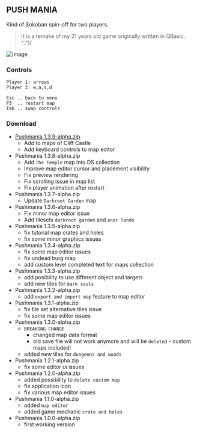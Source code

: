 ## PUSH MANIA

Kind of Sokoban spin-off for two players.

> It is a remake of my 21 years old game originally written in QBasic. ^_^)/

![image](https://user-images.githubusercontent.com/47626763/230110455-bcb3e535-6b58-49c1-9509-0a28ab077c15.png)

### Controls

```text
Player 1: arrows
Player 2: w,a,s,d

Esc .. back to menu
F5  .. restart map
Tab .. swap controls
```

### Download

* [Pushmania 1.3.9-alpha.zip](https://github.com/arguit/games/raw/master/releases/Pushmania%201.3.9-alpha.zip)
  * Add to maps of Cliff Castle
  * Add keyboard controls to map editor
* Pushmania 1.3.8-alpha.zip
  * Add `The Temple` map into DS collection
  * Improve map editor cursor and placement visibility
  * Fix preview rendering
  * Fix scrolling issue in map list
  * Fix player animation after restart
* Pushmania 1.3.7-alpha.zip
  * Update `Darkroot Garden` map
* Pushmania 1.3.6-alpha.zip
  * Fix minor map editor issue
  * Add tilesets `darkroot garden` and `anor lando`
* Pushmania 1.3.5-alpha.zip
  * fix tutorial map crates and holes
  * fix some minor graphics issues
* Pushmania 1.3.4-alpha.zip
  * fix some map editor issues
  * fix undead burg map
  * add custom level completed text for maps collection
* Pushmania 1.3.3-alpha.zip
  * add posibility to use different object and targets
  * add new tiles for `dark souls`
* Pushmania 1.3.2-alpha.zip
  * add `export and import map` feature to map editor
* Pushmania 1.3.1-alpha.zip
  * fix tile set alternative tiles issue
  * fix some map editor issues
* Pushmania 1.3.0-alpha.zip
  * `BREAKING CHANGE`
    * changed map data format
    * old save file will not work anymore and will be `deleted` - custom maps included!
  * added new tiles for `dungeons and woods`
* Pushmania 1.2.1-alpha.zip
  * fix some editor ui issues
* Pushmania 1.2.0-alpha.zip
  * added possibility to `delete custom map`
  * fix application icon
  * fix various map editor issues
* Pushmania 1.1.0-alpha.zip
  * added `map editor`
  * added game mechanic `crate and holes`
* Pushmania 1.0.0-alpha.zip
  * first working version
